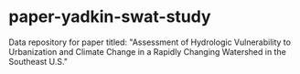 # paper-yadkin-swat-study
Data repository for paper titled: "Assessment of Hydrologic Vulnerability to Urbanization and Climate Change in a Rapidly Changing Watershed in the Southeast U.S."
